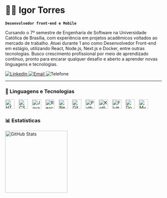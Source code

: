 # 🧑‍💻 Igor Torres 

**`Desenvolvedor front-end e Mobile`**

Cursando o 7º semestre de Engenharia de Software na Universidade Católica de Brasília, com experiência em projetos acadêmicos voltados ao mercado de trabalho. Atuei durante 1 ano como Desenvolvedor Front-end em estágio, utilizando React, Node.js, Next.js e Docker, entre outras tecnologias. Busco crescimento profissional por meio de aprendizado contínuo, pronto para encarar qualquer desafio e aberto a aprender novas linguagens e tecnologias. 

<p align="left">
    <a href="https://www.linkedin.com/in/igor-torres-a96522298/">
        <img 
            alt="Linkedin" 
            title="Linkedin" 
            src="https://custom-icon-badges.demolab.com/badge/-LinkedIn-blue?style=for-the-badge&logo=Linkedin&logoColor=white"
        />
    </a> 
    <a href="mailto:igortorresrizza@gmail.com">
        <img 
            alt="Email" 
            title="Email" 
            src="https://custom-icon-badges.demolab.com/badge/-Mail-red?style=for-the-badge&logo=mail&logoColor=white"
        />
    </a>
    <img 
        alt="Telefone" 
        title="Telefone" 
        src="https://custom-icon-badges.demolab.com/badge/-(61)9 9933 4508-FCAB2F?style=for-the-badge&logo=phone&logoColor=white"
        style="pointer-events: none; cursor: default"
    />
</p>

---

### 🤖 Linguagens e Tecnologias

<img 
    align="left" 
    alt="HTML"
    title="HTML" 
    width="30px" 
    style="padding-right: 10px;" 
    src="https://cdn.jsdelivr.net/gh/devicons/devicon@latest/icons/html5/html5-original.svg" 
/>
<img 
    align="left" 
    alt="CSS" 
    title="CSS"
    width="30px" 
    style="padding-right: 10px;" 
    src="https://cdn.jsdelivr.net/gh/devicons/devicon@latest/icons/css3/css3-original.svg" 
/>
<img 
    align="left" 
    alt="JavaScript" 
    title="JavaScript"
    width="30px" 
    style="padding-right: 10px;" 
    src="https://cdn.jsdelivr.net/gh/devicons/devicon@latest/icons/javascript/javascript-original.svg" 
/>
<img 
    align="left" 
    alt="React"
    title="React" 
    width="30px" 
    style="padding-right: 10px;" 
    src="https://cdn.jsdelivr.net/gh/devicons/devicon@latest/icons/react/react-original.svg" 
/>
<img 
    align="left" 
    alt="Next.js" 
    title="Next.js"
    width="30px" 
    style="padding-right: 10px;" 
    src="https://cdn.jsdelivr.net/gh/devicons/devicon@latest/icons/nextjs/nextjs-original.svg" 
/>
<img 
    align="left" 
    alt="Git" 
    title="Git"
    width="30px" 
    style="padding-right: 10px;" 
    src="https://cdn.jsdelivr.net/gh/devicons/devicon@latest/icons/git/git-original.svg" 
/>
<img 
    align="left" 
    alt="Python" 
    title="Python"
    width="30px" 
    style="padding-right: 10px;" 
    src="https://cdn.jsdelivr.net/gh/devicons/devicon@latest/icons/python/python-original.svg" 
/>
<img 
    align="left" 
    alt="Kotlin" 
    title="Kotlin"
    width="30px" 
    style="padding-right: 10px;" 
    src="https://cdn.jsdelivr.net/gh/devicons/devicon@latest/icons/kotlin/kotlin-original.svg" 
/>
<img 
    align="left" 
    alt="Flutter" 
    title="Flutter"
    width="30px" 
    style="padding-right: 10px;" 
    src="https://cdn.jsdelivr.net/gh/devicons/devicon@latest/icons/flutter/flutter-original.svg" 
/>
<img 
    align="left" 
    alt="Docker" 
    title="Docker"
    width="30px" 
    style="padding-right: 10px;" 
    src="https://cdn.jsdelivr.net/gh/devicons/devicon@latest/icons/docker/docker-original.svg" 
/>
<img 
    align="left" 
    alt="MySQL" 
    title="MySQL"
    width="30px" 
    style="padding-right: 10px;" 
    src="https://cdn.jsdelivr.net/gh/devicons/devicon@latest/icons/mysql/mysql-original.svg" 
/>

<br/>
<br/>

### 📊 Estatísticas

<p>
<!--   <img 
    align="left" 
    alt="GitHub Stats" 
    height="200" P
    style="padding-right: 10px;" 
    src="https://github-readme-stats.vercel.app/api?username=IgoorToorres&show_icons=true&theme=dracula&include_all_commits=true&locale=pt-br" 
  /> -->

<img 
      align="left" 
      alt="GitHub Stats" 
      height="200" 
      src="https://github-readme-stats.vercel.app/api/top-langs/?username=IgoorToorres&theme=dracula&layout=compact&custom_title=Tecnologias&langs_count=9" 
  />

</p>

